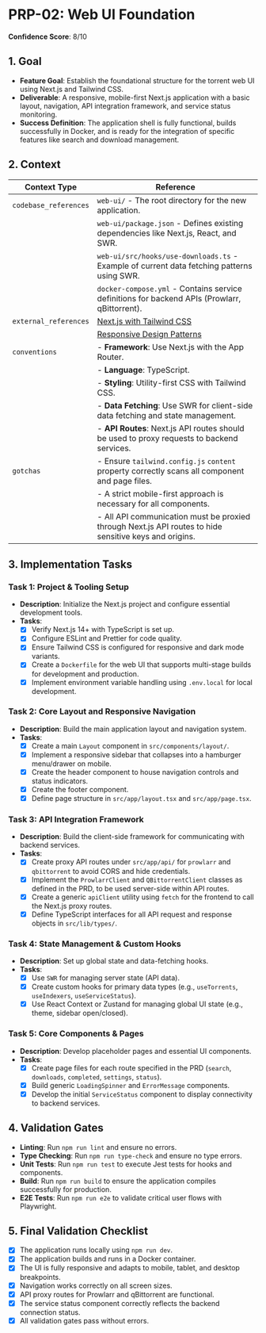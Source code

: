 
# PRP-02: Web UI Foundation

**Confidence Score**: 8/10

## 1. Goal

- **Feature Goal**: Establish the foundational structure for the torrent web UI using Next.js and Tailwind CSS.
- **Deliverable**: A responsive, mobile-first Next.js application with a basic layout, navigation, API integration framework, and service status monitoring.
- **Success Definition**: The application shell is fully functional, builds successfully in Docker, and is ready for the integration of specific features like search and download management.

## 2. Context

| Context Type          | Reference                                                                                               |
| --------------------- | ------------------------------------------------------------------------------------------------------- |
| `codebase_references` | `web-ui/` - The root directory for the new application.                                                 |
|                       | `web-ui/package.json` - Defines existing dependencies like Next.js, React, and SWR.                     |
|                       | `web-ui/src/hooks/use-downloads.ts` - Example of current data fetching patterns using SWR.                |
|                       | `docker-compose.yml` - Contains service definitions for backend APIs (Prowlarr, qBittorrent).           |
| `external_references` | [Next.js with Tailwind CSS](https://nextjs.org/docs/pages/building-your-application/styling/tailwind-css) |
|                       | [Responsive Design Patterns](https://developer.mozilla.org/en-US/docs/Learn/CSS/CSS_layout/Responsive_Design)              |
| `conventions`         | - **Framework**: Use Next.js with the App Router.                                                       |
|                       | - **Language**: TypeScript.                                                                             |
|                       | - **Styling**: Utility-first CSS with Tailwind CSS.                                                     |
|                       | - **Data Fetching**: Use SWR for client-side data fetching and state management.                        |
|                       | - **API Routes**: Next.js API routes should be used to proxy requests to backend services.              |
| `gotchas`             | - Ensure `tailwind.config.js` `content` property correctly scans all component and page files.          |
|                       | - A strict mobile-first approach is necessary for all components.                                       |
|                       | - All API communication must be proxied through Next.js API routes to hide sensitive keys and origins.  |

## 3. Implementation Tasks

### Task 1: Project & Tooling Setup
- **Description**: Initialize the Next.js project and configure essential development tools.
- **Tasks**:
  - [x] Verify Next.js 14+ with TypeScript is set up.
  - [x] Configure ESLint and Prettier for code quality.
  - [x] Ensure Tailwind CSS is configured for responsive and dark mode variants.
  - [x] Create a `Dockerfile` for the web UI that supports multi-stage builds for development and production.
  - [x] Implement environment variable handling using `.env.local` for local development.

### Task 2: Core Layout and Responsive Navigation
- **Description**: Build the main application layout and navigation system.
- **Tasks**:
  - [x] Create a main `Layout` component in `src/components/layout/`.
  - [x] Implement a responsive sidebar that collapses into a hamburger menu/drawer on mobile.
  - [x] Create the header component to house navigation controls and status indicators.
  - [x] Create the footer component.
  - [x] Define page structure in `src/app/layout.tsx` and `src/app/page.tsx`.

### Task 3: API Integration Framework
- **Description**: Build the client-side framework for communicating with backend services.
- **Tasks**:
  - [x] Create proxy API routes under `src/app/api/` for `prowlarr` and `qbittorrent` to avoid CORS and hide credentials.
  - [x] Implement the `ProwlarrClient` and `QBittorrentClient` classes as defined in the PRD, to be used server-side within API routes.
  - [x] Create a generic `apiClient` utility using `fetch` for the frontend to call the Next.js proxy routes.
  - [x] Define TypeScript interfaces for all API request and response objects in `src/lib/types/`.

### Task 4: State Management & Custom Hooks
- **Description**: Set up global state and data-fetching hooks.
- **Tasks**:
  - [x] Use `SWR` for managing server state (API data).
  - [x] Create custom hooks for primary data types (e.g., `useTorrents`, `useIndexers`, `useServiceStatus`).
  - [x] Use React Context or Zustand for managing global UI state (e.g., theme, sidebar open/closed).

### Task 5: Core Components & Pages
- **Description**: Develop placeholder pages and essential UI components.
- **Tasks**:
  - [x] Create page files for each route specified in the PRD (`search`, `downloads`, `completed`, `settings`, `status`).
  - [x] Build generic `LoadingSpinner` and `ErrorMessage` components.
  - [x] Develop the initial `ServiceStatus` component to display connectivity to backend services.

## 4. Validation Gates

- **Linting**: Run `npm run lint` and ensure no errors.
- **Type Checking**: Run `npm run type-check` and ensure no type errors.
- **Unit Tests**: Run `npm run test` to execute Jest tests for hooks and components.
- **Build**: Run `npm run build` to ensure the application compiles successfully for production.
- **E2E Tests**: Run `npm run e2e` to validate critical user flows with Playwright.

## 5. Final Validation Checklist

- [x] The application runs locally using `npm run dev`.
- [x] The application builds and runs in a Docker container.
- [x] The UI is fully responsive and adapts to mobile, tablet, and desktop breakpoints.
- [x] Navigation works correctly on all screen sizes.
- [x] API proxy routes for Prowlarr and qBittorrent are functional.
- [x] The service status component correctly reflects the backend connection status.
- [x] All validation gates pass without errors.
